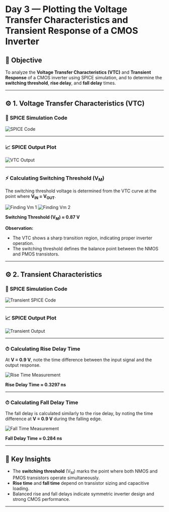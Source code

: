 # Day 3 — Plotting the Voltage Transfer Characteristics and Transient Response of a CMOS Inverter

## 🔹 Objective
To analyze the **Voltage Transfer Characteristics (VTC)** and **Transient Response** of a CMOS inverter using SPICE simulation, and to determine the **switching threshold**, **rise delay**, and **fall delay** times.

---

## ⚙️ 1. Voltage Transfer Characteristics (VTC)

### 🧩 SPICE Simulation Code
![SPICE Code](https://github.com/user-attachments/assets/a32b6cfd-51f1-495d-bbd8-557f20bc74d4)

---

### 📈 SPICE Output Plot
![VTC Output](https://github.com/user-attachments/assets/0cf7bc11-4ca0-492f-8bc5-9320ce2a741d)

---

### ⚡ Calculating Switching Threshold (V<sub>M</sub>)
The switching threshold voltage is determined from the VTC curve at the point where **V<sub>IN</sub> = V<sub>OUT</sub>**.

![Finding Vm 1](https://github.com/user-attachments/assets/db556a2a-c62f-4af7-8ecd-89c192de7673)
![Finding Vm 2](https://github.com/user-attachments/assets/b75633ce-e0a1-4213-815d-b34c9a1f1e05)

**Switching Threshold (V<sub>M</sub>) ≈ 0.87 V**

**Observation:**  
- The VTC shows a sharp transition region, indicating proper inverter operation.  
- The switching threshold defines the balance point between the NMOS and PMOS transistors.

---

## ⚙️ 2. Transient Characteristics

### 🧩 SPICE Simulation Code
![Transient SPICE Code](https://github.com/user-attachments/assets/22387e1e-0217-4cf9-9cc4-b08dcb875f84)

---

### 📈 SPICE Output Plot
![Transient Output](https://github.com/user-attachments/assets/c4a2fb04-8992-44cd-8633-1f67f7a2b291)

---

### ⏱ Calculating Rise Delay Time
At **V = 0.9 V**, note the time difference between the input signal and the output response.

![Rise Time Measurement](https://github.com/user-attachments/assets/58c45bf7-1a24-4225-83a6-3b05af55cb0b)

**Rise Delay Time ≈ 0.3297 ns**

---

### ⏱ Calculating Fall Delay Time
The fall delay is calculated similarly to the rise delay, by noting the time difference at **V = 0.9 V** during the falling edge.

![Fall Time Measurement](https://github.com/user-attachments/assets/346c3fe0-ae84-4d20-90f5-05dcc9c9d563)

**Fall Delay Time ≈ 0.284 ns**

---

## 🧠 Key Insights
- The **switching threshold** (V<sub>M</sub>) marks the point where both NMOS and PMOS transistors operate simultaneously.  
- **Rise time** and **fall time** depend on transistor sizing and capacitive loading.  
- Balanced rise and fall delays indicate symmetric inverter design and strong CMOS performance.

---

